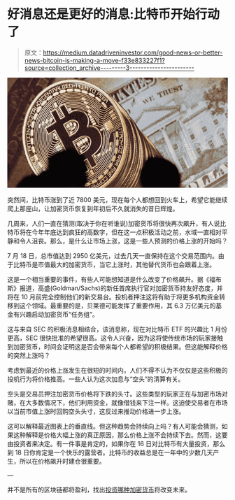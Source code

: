 # 好消息还是更好的消息:比特币开始行动了

> 原文：<https://medium.datadriveninvestor.com/good-news-or-better-news-bitcoin-is-making-a-move-f33e833227f1?source=collection_archive---------3----------------------->

![](img/d5601f1f116601f93bae458e99821724.png)

突然间，比特币涨到了近 7800 美元，现在每个人都想回到火车上，希望它能继续爬上那座山，让加密货币恢复到年初后不久就消失的昔日辉煌。

几周来，人们一直在猜测(取决于你在听谁说)加密货币将很快再次飙升，有人说比特币将在今年年底达到疯狂的高数字，但在这一点积极活动之前，水域一直相对平静和令人沮丧。那么，是什么让市场上涨，这是一些人预测的价格上涨的开始吗？

7 月 18 日，总市值达到 2950 亿美元，过去几天一直保持在这个交易范围内。由于比特币是市值最大的加密货币，当它上涨时，其他替代货币也会跟着上涨。

这是一个相当重要的事件，有些人可能想知道是什么改变了价格飙升。据《福布斯》报道，高盛(Goldman/Sachs)的新任首席执行官对加密货币持友好态度，并将在 10 月前完全控制他们的新交易台。投机者押注这将有助于将更多机构资金转移到这个领域。最重要的是，贝莱德可能发挥了重要作用，其 6.3 万亿美元的基金有兴趣启动加密货币“任务组”。

这与来自 SEC 的积极消息相结合，该消息称，现在对比特币 ETF 的兴趣比 1 月份更高，SEC 很快批准的希望很高。这令人兴奋，因为这将使传统市场的玩家接触到加密货币，时间会证明这是否会带来每个人都希望的积极结果。但这能解释价格的突然上涨吗？

考虑到最近的价格上涨发生在很短的时间内，人们不得不认为不仅仅是这些积极的投机行为将价格推高。一些人认为这次加息与“空头”的清算有关。

空头是交易员押注加密货币价格将下跌的头寸。这些类型的玩家正在与加密市场对赌，在大多数情况下，他们利用资金，就像借钱来下注一样。这迫使交易者在市场以当前市值上涨时回购空头头寸，这反过来推动价格进一步上涨。

这可以解释最近图表上的垂直线。但这种趋势会持续向上吗？有人可能会猜测，如果这种解释是价格大幅上涨的真正原因，那么价格上涨不会持续下去。然而，这要由投资者来决定。有一件事是肯定的，如果你在 16 日对比特币有大量投资，那么到 18 日你肯定是一个快乐的露营者。比特币的收益总是在一年中的少数几天产生，所以在价格飙升时建仓很重要。

—

并不是所有的区块链都将盈利，找出[投资哪种加密货币](https://cryptoinvestinginsider.com/cryptocurrency-to-invest-in/?utm_source=ddi&utm_medium=article&utm_content=goodnews)将改变未来。